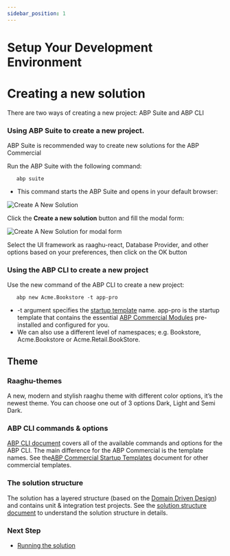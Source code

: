 ```yaml
---
sidebar_position: 1
---
```


# Setup Your Development Environment

Creating a new solution
=======================


There are two ways of creating a new project: ABP Suite and ABP CLI

### Using ABP Suite to create a new project.

ABP Suite is recommended way to create new solutions for the ABP Commercial

Run the ABP Suite with the following command:

```shell
   abp suite
````

* This command starts the ABP Suite and opens in your default browser:

![Create A New Solution](https://raaghustorageaccount.blob.core.windows.net/raaghu-docs/createANewSol.png)

Click the **Create a new solution** button and fill the modal form:

![Create A New Solution for modal form](https://raaghustorageaccount.blob.core.windows.net/raaghu-docs/createSol.png "createSol")

Select the UI framework as raaghu-react, Database Provider, and other options based on your preferences, then click on the OK button

### Using the ABP CLI to create a new project

Use the new command of the ABP CLI to create a new project:

```shell
   abp new Acme.Bookstore -t app-pro
```

* \-t argument specifies the [startup template](https://docs.abp.io/en/commercial/7.2/startup-templates/application/index) name. app-pro is the startup template that contains the essential [ABP Commercial Modules](https://commercial.abp.io/modules) pre-installed and configured for you.
* We can also use a different level of namespaces; e.g. Bookstore, Acme.Bookstore or Acme.Retail.BookStore.

Theme
-----

### Raaghu-themes

A new, modern and stylish raaghu theme with different color options, it’s the newest theme. You can choose one out of 3 options Dark, Light and Semi Dark.

### ABP CLI commands & options

[ABP CLI document](https://docs.abp.io/en/abp/latest/CLI) covers all of the available commands and options for the ABP CLI. The main difference for the ABP Commercial is the template names. See the[ABP Commercial Startup Templates](https://docs.abp.io/en/commercial/7.2/startup-templates/index) document for other commercial templates.

### The solution structure

The solution has a layered structure (based on the [Domain Driven Design](https://docs.abp.io/en/abp/Domain-Driven-Design)) and contains unit & integration test projects. See the [solution structure document](https://docs.abp.io/en/commercial/7.2/startup-templates/application/solution-structure) to understand the solution structure in details.

### Next Step

* [Running the solution](Getting-Started-Running-Solution.md)
